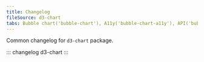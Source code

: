 ```yaml
---
title: Changelog
fileSource: d3-chart
tabs: Bubble chart('bubble-chart'), A11y('bubble-chart-a11y'), API('bubble-chart-api'), Examples('bubble-chart-d3-code'), Changelog('d3-chart-changelog')
---
```


Common changelog for `d3-chart` package.

::: changelog d3-chart :::
